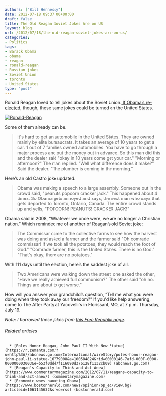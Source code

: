 ```yaml
---
authors: ["Bill Hennessy"]
date: 2012-07-18 09:37:00+00:00
draft: false
title: The Old Reagan Soviet Jokes Are on US
layout: blog
url: /2012/07/18/the-old-reagan-soviet-jokes-are-on-us/
categories:
- Politics
tags:
- Barack Obama
- obama
- reagan
- ronald-reagan
- Russian jokes
- Soviet Union
- toronto
- United States
type: "post"
---
```


Ronald Reagan loved to tell jokes about the Soviet Union.[ If Obama’s re-elected](https://hennessysview.com/2012/07/16/just-how-bad-would-a-second-obama-term-be), though, these same jokes could be turned on the United States.

[![Ronald-Reagan](https://ludicrite.files.wordpress.com/2012/07/ronald-reagan_thumb.jpg)
](https://ludicrite.files.wordpress.com/2012/07/ronald-reagan.jpg)

Some of them already can be.


> It's hard to get an automobile in the United States. They are owned mainly by elite bureaucrats. It takes an average of 10 years to get a car. 1 out of 7 families owned automobiles. You have to go through a major process and put the money out in advance. So this man did this and the dealer said "okay in 10 years come get your car." "Morning or afternoon?" The man replied. "Well what difference does it make?" Said the dealer. "The plumber is coming in the morning."


Here’s an old Castro joke updated.


> Obama was making a speech to a large assembly. Someone out in the crowd said, "peanuts popcorn cracker jack." This happened about 4 times. So Obama gets annoyed and says, the next man who says that gets deported to Toronto, Ontario, Canada. The entire crowd stands up and yells, "POPCORN! PEANUTS! CRACKER JACK!"


Obama said in 2008, “Whatever we once were, we are no longer a Christian nation.” Which reminded me of another of Reagan’s old Soviet joke:


> The Commissar came to the collective farms to see how the harvest was doing and asked a farmer and the farmer said "Oh comrade commissar! If we took all the potatoes, they would reach the foot of God." "Comrade farmer, this is the United States. There is no God." "That's okay, there are no potatoes."


With 111 days until the election, here’s the saddest joke of all.


> Two Americans were walking down the street, one asked the other, "Have we really achieved full communism?" The other said "oh no. Things are about to get worse."


How will you answer your grandchild’s question, “Tell me what you were doing when they took away our freedom?” If you'd like help answering, come to The After Party at Yacovelli's in Florissant, MO, at 7 p.m. Thursday, July 19.

_Note: I borrowed these jokes from _[_this Free Republic page_](https://www.freerepublic.com/focus/news/2180649/posts)_._


###### Related articles





	  * [Poles Honor Reagan, John Paul II With New Statue](https://r.zemanta.com/?u=http%3A//abcnews.go.com/International/wireStory/poles-honor-reagan-john-paul-ii-statue-16779008&a=100584824&rid=00000146-7afd-000F-0000-000000003003&e=b53f0ddd7f116090d376128f1132cb09) (abcnews.go.com)
	  * [Reagan's Capacity to Think and Act Anew](https://www.commentarymagazine.com/2012/07/11/reagans-capacity-to-think-and-act-anew/) (commentarymagazine.com)
	  * [Economic woes haunting Obama](https://www.bostonherald.com/news/opinion/op_ed/view.bg?articleid=1061145632&srvc=rss) (bostonherald.com)

